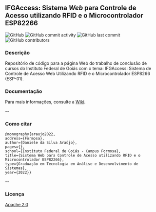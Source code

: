 ## IFGAccess: Sistema *Web* para Controle de Acesso utilizando RFID e o Microcontrolador ESP82266

![GitHub](https://img.shields.io/github/license/felurye/ifgaccess?color=red)
![GitHub commit activity](https://img.shields.io/github/commit-activity/y/felurye/ifgaccess) 
![GitHub last commit](https://img.shields.io/github/last-commit/felurye/ifgaccess)
![GitHub contributors](https://img.shields.io/github/contributors/felurye/ifgaccess)

### Descrição 

Repositório de código para a página Web do trabalho de conclusão de cursos do Instituto Federal de Goiás com o tema: IFGAccess: Sistema de Controle de Acesso Web Utilizando RFID e o Microcontrolador ESP8266 (ESP-01).

### Documentação


Para mais informações, consulte a [Wiki](https://github.com/felurye/ifgaccess/wiki).

-- 

### Como citar
```
@monography{araujo2022,
address={Formosa},
author={Daniele da Silva Araújo},
pages={},
school={Instituto Federal de Goiás - Campus Formosa},
title={Sistema Web para Controle de Acesso utilizando RFID e o Microcontrolador ESP82266},
type={Graduação em Tecnologia em Análise e Desenvolvimento de Sistemas},
year={2022}}
```

-- 

### Licença

[Apache 2.0](https://github.com/felurye/ifgaccess/blob/master/LICENSE)
